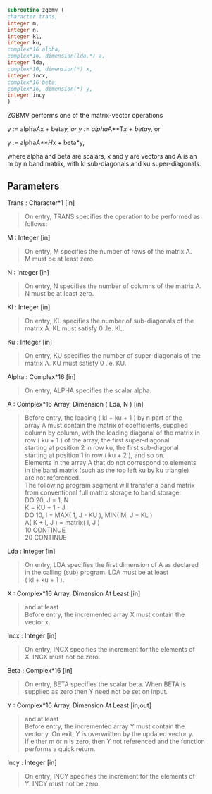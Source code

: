 ```fortran  
subroutine zgbmv (  
character trans,  
integer m,  
integer n,  
integer kl,  
integer ku,  
complex*16 alpha,  
complex*16, dimension(lda,*) a,  
integer lda,  
complex*16, dimension(*) x,  
integer incx,  
complex*16 beta,  
complex*16, dimension(*) y,  
integer incy  
)  
```  
  
ZGBMV  performs one of the matrix-vector operations  
  
y := alpha*A*x + beta*y,   or   y := alpha*A**T*x + beta*y,   or  
  
y := alpha*A**H*x + beta*y,  
  
where alpha and beta are scalars, x and y are vectors and A is an  
m by n band matrix, with kl sub-diagonals and ku super-diagonals.  
  
## Parameters  
Trans : Character*1 [in]  
> On entry, TRANS specifies the operation to be performed as  
> follows:  
  
M : Integer [in]  
> On entry, M specifies the number of rows of the matrix A.  
> M must be at least zero.  
  
N : Integer [in]  
> On entry, N specifies the number of columns of the matrix A.  
> N must be at least zero.  
  
Kl : Integer [in]  
> On entry, KL specifies the number of sub-diagonals of the  
> matrix A. KL must satisfy  0 .le. KL.  
  
Ku : Integer [in]  
> On entry, KU specifies the number of super-diagonals of the  
> matrix A. KU must satisfy  0 .le. KU.  
  
Alpha : Complex*16 [in]  
> On entry, ALPHA specifies the scalar alpha.  
  
A : Complex*16 Array, Dimension ( Lda, N ) [in]  
> Before entry, the leading ( kl + ku + 1 ) by n part of the  
> array A must contain the matrix of coefficients, supplied  
> column by column, with the leading diagonal of the matrix in  
> row ( ku + 1 ) of the array, the first super-diagonal  
> starting at position 2 in row ku, the first sub-diagonal  
> starting at position 1 in row ( ku + 2 ), and so on.  
> Elements in the array A that do not correspond to elements  
> in the band matrix (such as the top left ku by ku triangle)  
> are not referenced.  
> The following program segment will transfer a band matrix  
> from conventional full matrix storage to band storage:  
> DO 20, J = 1, N  
> K = KU + 1 - J  
> DO 10, I = MAX( 1, J - KU ), MIN( M, J + KL )  
> A( K + I, J ) = matrix( I, J )  
> 10    CONTINUE  
> 20 CONTINUE  
  
Lda : Integer [in]  
> On entry, LDA specifies the first dimension of A as declared  
> in the calling (sub) program. LDA must be at least  
> ( kl + ku + 1 ).  
  
X : Complex*16 Array, Dimension At Least [in]  
> and at least  
> Before entry, the incremented array X must contain the  
> vector x.  
  
Incx : Integer [in]  
> On entry, INCX specifies the increment for the elements of  
> X. INCX must not be zero.  
  
Beta : Complex*16 [in]  
> On entry, BETA specifies the scalar beta. When BETA is  
> supplied as zero then Y need not be set on input.  
  
Y : Complex*16 Array, Dimension At Least [in,out]  
> and at least  
> Before entry, the incremented array Y must contain the  
> vector y. On exit, Y is overwritten by the updated vector y.  
> If either m or n is zero, then Y not referenced and the function  
> performs a quick return.  
  
Incy : Integer [in]  
> On entry, INCY specifies the increment for the elements of  
> Y. INCY must not be zero.  
  
